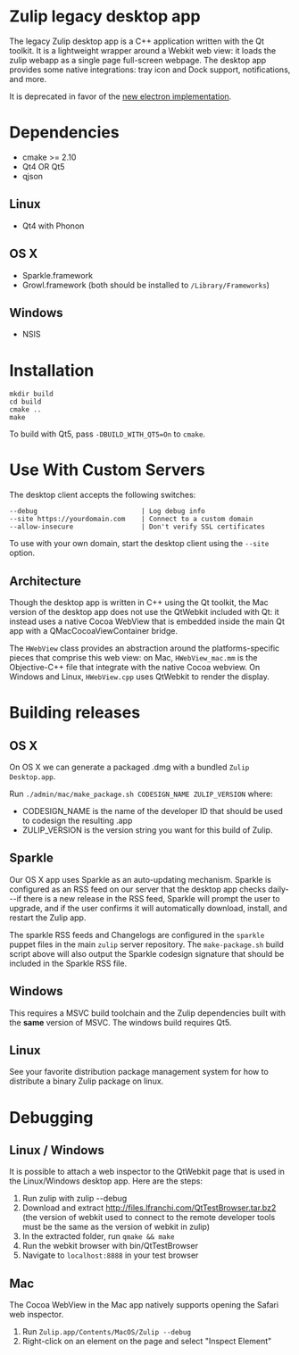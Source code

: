 # Zulip legacy desktop app

The legacy Zulip desktop app is a C++ application written with the Qt toolkit. It is a lightweight wrapper around a Webkit web view: it loads the zulip webapp as a single page full-screen webpage. The desktop app provides some native integrations: tray icon and Dock support, notifications, and more.

It is deprecated in favor of the [new electron implementation](https://github.com/zulip/zulip-electron).

# Dependencies

* cmake >= 2.10
* Qt4 OR Qt5
* qjson

## Linux

* Qt4 with Phonon

## OS X

* Sparkle.framework
* Growl.framework (both should be installed to `/Library/Frameworks`)

## Windows

* NSIS

# Installation

```
mkdir build
cd build
cmake ..
make
```

To build with Qt5, pass `-DBUILD_WITH_QT5=On` to `cmake`.

# Use With Custom Servers

The desktop client accepts the following switches:

```
--debug                          | Log debug info
--site https://yourdomain.com    | Connect to a custom domain
--allow-insecure                 | Don't verify SSL certificates
```

To use with your own domain, start the desktop client using the `--site` option.


## Architecture

Though the desktop app is written in C++ using the Qt toolkit, the Mac version of the desktop app does not use the QtWebkit included with Qt: it instead uses a native Cocoa WebView that is embedded inside the main Qt app with a QMacCocoaViewContainer bridge.

The `HWebView` class provides an abstraction around the platforms-specific pieces that comprise this web view: on Mac, `HWebView_mac.mm` is the Objective-C++ file that integrate with the native Cocoa webview. On Windows and Linux, `HWebView.cpp` uses QtWebkit to render the display.

# Building releases

## OS X

On OS X we can generate a packaged .dmg with a bundled `Zulip Desktop.app`.

Run `./admin/mac/make_package.sh CODESIGN_NAME ZULIP_VERSION` where:

* CODESIGN_NAME is the name of the developer ID that should be used to codesign the resulting .app
* ZULIP_VERSION is the version
string you want for this build of Zulip.

## Sparkle

Our OS X app uses Sparkle as an auto-updating mechanism. Sparkle is configured as an RSS feed on our server that the desktop app checks daily---if there is a new release in the RSS feed, Sparkle will prompt the user to upgrade, and if the user confirms it will automatically download, install, and restart the Zulip app.

The sparkle RSS feeds and Changelogs are configured in the `sparkle` puppet files in the main `zulip` server repository. The `make-package.sh` build script above will also output the Sparkle codesign signature that should be included in the Sparkle RSS file.

## Windows

This requires a MSVC build toolchain and the Zulip dependencies built with the **same** version of MSVC. The windows build requires Qt5.

## Linux

See your favorite distribution package management system for how to distribute a binary Zulip package on linux.

# Debugging

## Linux / Windows

It is possible to attach a web inspector to the QtWebkit page that is used in the Linux/Windows desktop app. Here are the steps:

1. Run zulip with zulip --debug
2. Download and extract http://files.lfranchi.com/QtTestBrowser.tar.bz2 (the version of webkit used to connect to the remote developer tools must be the same as the version of webkit in zulip)
3. In the extracted folder, run `qmake && make`
4. Run the webkit browser with bin/QtTestBrowser
5. Navigate to `localhost:8888` in your test browser

## Mac

The Cocoa WebView in the Mac app natively supports opening the Safari web inspector.

1. Run `Zulip.app/Contents/MacOS/Zulip --debug`
2. Right-click on an element on the page and select "Inspect Element"
